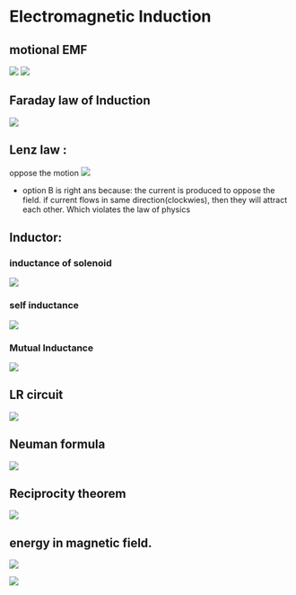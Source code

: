 # Electromagnetic Induction

## motional EMF
![](_v_images/20201203170544089_13226.png)      ![](_v_images/20201203170615674_24314.png)

## Faraday law of Induction

![](_v_images/20201203175842206_28952.png)

## Lenz law :
oppose the motion
![](_v_images/20201203175929701_30020.png)

* option B is right ans because: the current is produced to oppose the field. if current flows in same direction(clockwies), then they will attract each other. Which violates the law of physics

## Inductor: 

### inductance of solenoid
![](_v_images/20201203180654731_5405.png)

### self inductance

![](_v_images/20201203180939367_23721.png)

### Mutual Inductance
![](_v_images/20201203190314070_14556.png)

## LR circuit
![](_v_images/20201203181655976_19500.png)

## Neuman formula
![](_v_images/20201203190555808_22546.png)

## Reciprocity theorem
![](_v_images/20201203190635050_17872.png)

## energy in magnetic field.

![](_v_images/20201203192722439_26852.png)

![](_v_images/20201203192827283_3953.png)
 